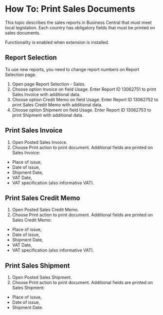 # How To: Print Sales Documents

This topic describes the sales reports in Business Central that must meet local legislation. Each country has obligatory fields that must be printed on sales documents.

Functionality is enabled when extension is installed.

## Report Selection

To use new reports, you need to change report numbers on Report Selection page.
1. Open page Report Selection - Sales.
2. Choose option Invoice on field Usage. Enter Report ID 13062751 to print Sales Invoice with additional data.
3. Choose option Credit Memo on field Usage. Enter Report ID 13062752 to print Sales Credit Memo with additional data.
4. Choose option Shipment on field Usage. Enter Report ID 13062753 to print Shipment with additional data.

## Print Sales Invoice

1. Open Posted Sales Invoice.
2. Choose Print action to print document. Additional fields are printed on Sales Invoice: 
- Place of issue,
- Date of issue,
- Shipment Date,
- VAT Date,
- VAT specification (also informative VAT).

## Print Sales Credit Memo

1. Open Posted Sales Credit Memo.
2. Choose Print action to print document. Additional fields are printed on Sales Credit Memo: 
- Place of issue,
- Date of issue,
- Shipment Date,
- VAT Date,
- VAT specification (also informative VAT).

## Print Sales Shipment

1. Open Posted Sales Shipment.
2. Choose Print action to print document. Additional fields are printed on Sales Shipment: 
- Place of issue,
- Date of issue,
- Shipment Date.